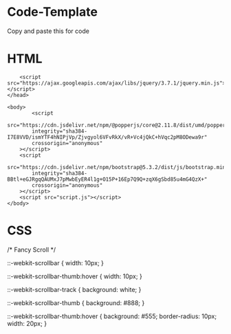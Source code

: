 # Code-Template
Copy and paste this for code

# HTML

<!doctype html>
<html lang="en">
    <head>
        <title>Placeholder</title>
        <!--FAVICON-->
        <link 
            rel="icon" 
            type="image/x-icon" 
            href="imgs/placeholder.png"
        />
        <!-- Required meta tags -->
        <meta 
            charset="utf-8"
        />
        <meta
            name="viewport"
            content="width=device-width, initial-scale=1, shrink-to-fit=no"
        />
        <!-- Bootstrap CSS v5.2.1 -->
        <link
            href="https://cdn.jsdelivr.net/npm/bootstrap@5.3.2/dist/css/bootstrap.min.css"
            rel="stylesheet"
            integrity="sha384-T3c6CoIi6uLrA9TneNEoa7RxnatzjcDSCmG1MXxSR1GAsXEV/Dwwykc2MPK8M2HN"
            crossorigin="anonymous"
        />
        <link 
            rel="stylesheet" 
            href="style.css"
        />

        <script src="https://ajax.googleapis.com/ajax/libs/jquery/3.7.1/jquery.min.js"></script>
    </head>

    <body>
            <script
            src="https://cdn.jsdelivr.net/npm/@popperjs/core@2.11.8/dist/umd/popper.min.js"
            integrity="sha384-I7E8VVD/ismYTF4hNIPjVp/Zjvgyol6VFvRkX/vR+Vc4jQkC+hVqc2pM8ODewa9r"
            crossorigin="anonymous"
        ></script>
        <script
            src="https://cdn.jsdelivr.net/npm/bootstrap@5.3.2/dist/js/bootstrap.min.js"
            integrity="sha384-BBtl+eGJRgqQAUMxJ7pMwbEyER4l1g+O15P+16Ep7Q9Q+zqX6gSbd85u4mG4QzX+"
            crossorigin="anonymous"
        ></script>
        <script src="script.js"></script>
    </body>
</html>

# CSS

/* Fancy Scroll */

::-webkit-scrollbar {
  width: 10px;
}
  
::-webkit-scrollbar-thumb:hover {
  width: 10px;
}
  
::-webkit-scrollbar-track {
  background: white;
}
  
::-webkit-scrollbar-thumb {
  background: #888;
}
  
::-webkit-scrollbar-thumb:hover {
  background: #555;
  border-radius: 10px;
  width: 20px;
}
